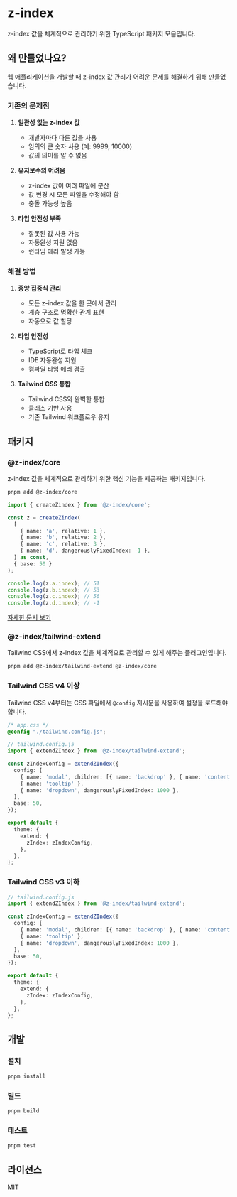 # z-index

z-index 값을 체계적으로 관리하기 위한 TypeScript 패키지 모음입니다.

## 왜 만들었나요?

웹 애플리케이션을 개발할 때 z-index 값 관리가 어려운 문제를 해결하기 위해 만들었습니다.

### 기존의 문제점

1. **일관성 없는 z-index 값**

   - 개발자마다 다른 값을 사용
   - 임의의 큰 숫자 사용 (예: 9999, 10000)
   - 값의 의미를 알 수 없음

2. **유지보수의 어려움**

   - z-index 값이 여러 파일에 분산
   - 값 변경 시 모든 파일을 수정해야 함
   - 충돌 가능성 높음

3. **타입 안전성 부족**
   - 잘못된 값 사용 가능
   - 자동완성 지원 없음
   - 런타임 에러 발생 가능

### 해결 방법

1. **중앙 집중식 관리**

   - 모든 z-index 값을 한 곳에서 관리
   - 계층 구조로 명확한 관계 표현
   - 자동으로 값 할당

2. **타입 안전성**

   - TypeScript로 타입 체크
   - IDE 자동완성 지원
   - 컴파일 타임 에러 검출

3. **Tailwind CSS 통합**
   - Tailwind CSS와 완벽한 통합
   - 클래스 기반 사용
   - 기존 Tailwind 워크플로우 유지

## 패키지

### @z-index/core

z-index 값을 체계적으로 관리하기 위한 핵심 기능을 제공하는 패키지입니다.

```bash
pnpm add @z-index/core
```

```typescript
import { createZindex } from '@z-index/core';

const z = createZindex(
  [
    { name: 'a', relative: 1 },
    { name: 'b', relative: 2 },
    { name: 'c', relative: 3 },
    { name: 'd', dangerouslyFixedIndex: -1 },
  ] as const,
  { base: 50 }
);

console.log(z.a.index); // 51
console.log(z.b.index); // 53
console.log(z.c.index); // 56
console.log(z.d.index); // -1
```

[자세한 문서 보기](./packages/core/README.md)

### @z-index/tailwind-extend

Tailwind CSS에서 z-index 값을 체계적으로 관리할 수 있게 해주는 플러그인입니다.

```bash
pnpm add @z-index/tailwind-extend @z-index/core
```

### Tailwind CSS v4 이상

Tailwind CSS v4부터는 CSS 파일에서 `@config` 지시문을 사용하여 설정을 로드해야 합니다.

```css
/* app.css */
@config "./tailwind.config.js";
```

```typescript
// tailwind.config.js
import { extendZIndex } from '@z-index/tailwind-extend';

const zIndexConfig = extendZIndex({
  config: [
    { name: 'modal', children: [{ name: 'backdrop' }, { name: 'content' }] },
    { name: 'tooltip' },
    { name: 'dropdown', dangerouslyFixedIndex: 1000 },
  ],
  base: 50,
});

export default {
  theme: {
    extend: {
      zIndex: zIndexConfig,
    },
  },
};
```

### Tailwind CSS v3 이하

```typescript
// tailwind.config.js
import { extendZIndex } from '@z-index/tailwind-extend';

const zIndexConfig = extendZIndex({
  config: [
    { name: 'modal', children: [{ name: 'backdrop' }, { name: 'content' }] },
    { name: 'tooltip' },
    { name: 'dropdown', dangerouslyFixedIndex: 1000 },
  ],
  base: 50,
});

export default {
  theme: {
    extend: {
      zIndex: zIndexConfig,
    },
  },
};
```

## 개발

### 설치

```bash
pnpm install
```

### 빌드

```bash
pnpm build
```

### 테스트

```bash
pnpm test
```

## 라이선스

MIT
